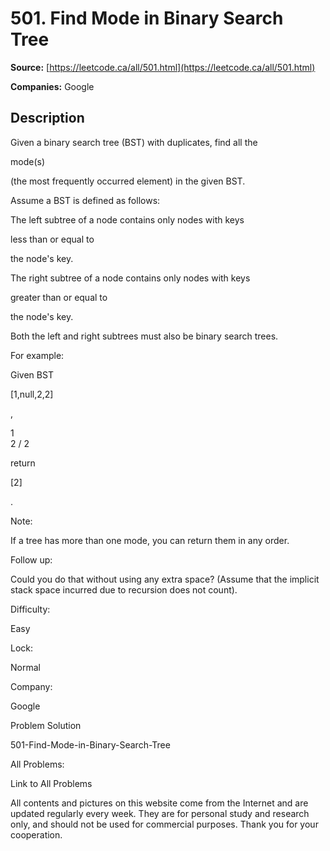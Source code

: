# 501. Find Mode in Binary Search Tree

**Source:** [https://leetcode.ca/all/501.html](https://leetcode.ca/all/501.html)

**Companies:** Google

## Description

Given a binary search tree (BST) with duplicates, find all the

mode(s)

(the
        most frequently occurred element) in the given BST.

Assume a BST is defined as follows:

The left subtree of a node contains only nodes with keys

less than or equal to

the node's key.

The right subtree of a node contains only nodes with keys

greater than or equal
            to

the node's key.

Both the left and right subtrees must also be binary search trees.

For example:

Given BST

[1,null,2,2]

,

1
    \
     2
    /
   2

return

[2]

.

Note:

If a tree has more than one mode, you can return them in any order.

Follow up:

Could you do that without using any extra space? (Assume that the implicit
        stack space incurred due to recursion does not count).

Difficulty:

Easy

Lock:

Normal

Company:

Google

Problem Solution

501-Find-Mode-in-Binary-Search-Tree

All Problems:

Link to All Problems

All contents and pictures on this website come from the Internet and are updated regularly every week. They are for personal study and research only, and should not be used for commercial purposes. Thank you for your cooperation.

